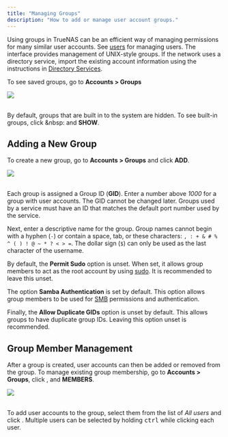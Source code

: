 ```yaml
---
title: "Managing Groups"
description: "How to add or manage user account groups."
---
```


Using groups in TrueNAS can be an efficient way of managing permissions for many similar user accounts.
See <a href="/hub/tasks/administrative/users/">users</a> for managing users.
The interface provides management of UNIX-style groups.
If the network uses a directory service, import the existing account information using the instructions in
<a href="/hub/initial-setup/directory-services/">Directory Services</a>.

To see saved groups, go to **Accounts > Groups**

<img src="/images/AccountsGroupsList.png">
<br><br>

By default, groups that are built in to the system are hidden.
To see built-in groups, click <i class="fas fa-cog" aria-hidden="true" title="Settings"></i>&nbsp: and **SHOW**.

## Adding a New Group

To create a new group, go to **Accounts > Groups** and click **ADD**.

<img src="/images/AccountsGroupsAdd.png">
<br><br>

Each group is assigned a Group ID (**GID**).
Enter a number above *1000* for a group with user accounts.
The GID cannot be changed later.
Groups used by a service must have an ID that matches the default port number used by the service.

Next, enter a descriptive name for the group.
Group names cannot begin with a hyphen (`-`) or contain a space, tab, or these characters: `, : + & # % ^ ( ) ! @ ~ * ? < > =`.
The dollar sign (`$`) can only be used as the last character of the username.

By default, the **Permit Sudo** option is unset.
When set, it allows group members to act as the root account by using [sudo](https://www.sudo.ws/man/1.8.3/sudo.man.html).
It is recommended to leave this unset.

The option **Samba Authentication** is set by default.
This option allows group members to be used for [SMB](/hub/sharing/smb/) permissions and authentication.

Finally, the **Allow Duplicate GIDs** option is unset by default.
This allows groups to have duplicate group IDs.
Leaving this option unset is recommended.

## Group Member Management

After a group is created, user accounts can then be added or removed from the group.
To manage existing group membership, go to **Accounts > Groups**, click <i class="fas fa-chevron-right" aria-hidden="true" title="Right Chevron"></i>, and **MEMBERS**.

<img src="/images/AccountsGroupsMembers.png">
<br><br>

To add user accounts to the group, select them from the list of *All users* and click <i class="fas fa-arrow-right" aria-hidden="true" title="Right Arrow"></i>.
Multiple users can be selected by holding <kbd>ctrl</kbd> while clicking each user.
